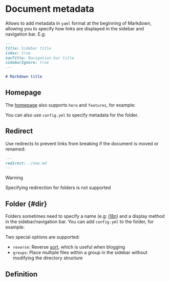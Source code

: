 # Document metadata

Allows to add metadata in `yaml` format at the beginning of Markdown, allowing you to specify how links are displayed in the sidebar and navigation bar. E.g:

```md
---
title: Sidebar title
isNav: true
navTitle: Navigation bar title
sidebarIgnore: true
---

# Markdown title
```

## Homepage

The [homepage](./003-cli.md#--home-mode) also supports `hero` and `features`, for example:

<gbp-raw src="docs/en/README.md" range="1-19"></gbp-raw>

You can also use `config.yml` to specify metadata for the folder.

## Redirect

Use redirects to prevent links from breaking if the document is moved or renamed:

```md
---
redirect: ./new.md
---
```

> [!WARNING]
> Specifying redirection for folders is not supported

## Folder {#dir}

Folders sometimes need to specify a name (e.g: [i18n](./002-i18n.md)) and a display method in the sidebar/navigation bar. You can add `config.yml` to the folder, for example:

<gbp-raw src="docs/zh/002-guide/config.yml"></gbp-raw>

Two special options are supported:

- `reverse`: Reverse [sort](./001-sort.md), which is useful when blogging
- `groups`: Place multiple files within a group in the sidebar without modifying the directory structure

## Definition

<gbp-raw src="src/common/frontmatter.ts"></gbp-raw>
